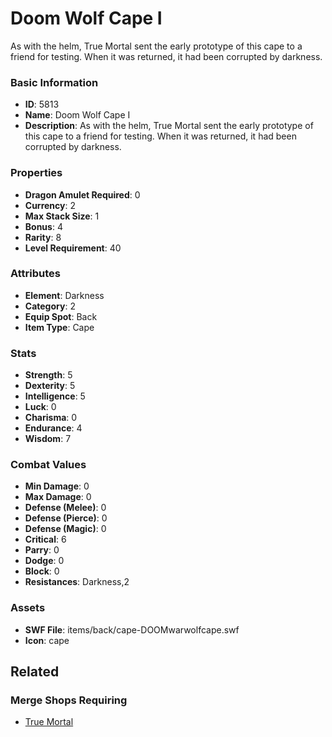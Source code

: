 # Doom Wolf Cape I

As with the helm, True Mortal sent the early prototype of this cape to a friend for testing. When it was returned, it had been corrupted by darkness.

### Basic Information

- **ID**: 5813
- **Name**: Doom Wolf Cape I
- **Description**: As with the helm, True Mortal sent the early prototype of this cape to a friend for testing. When it was returned, it had been corrupted by darkness.

### Properties

- **Dragon Amulet Required**: 0
- **Currency**: 2
- **Max Stack Size**: 1
- **Bonus**: 4
- **Rarity**: 8
- **Level Requirement**: 40

### Attributes

- **Element**: Darkness
- **Category**: 2
- **Equip Spot**: Back
- **Item Type**: Cape

### Stats

- **Strength**: 5
- **Dexterity**: 5
- **Intelligence**: 5
- **Luck**: 0
- **Charisma**: 0
- **Endurance**: 4
- **Wisdom**: 7

### Combat Values

- **Min Damage**: 0
- **Max Damage**: 0
- **Defense (Melee)**: 0
- **Defense (Pierce)**: 0
- **Defense (Magic)**: 0
- **Critical**: 6
- **Parry**: 0
- **Dodge**: 0
- **Block**: 0
- **Resistances**: Darkness,2

### Assets

- **SWF File**: items/back/cape-DOOMwarwolfcape.swf
- **Icon**: cape

## Related

### Merge Shops Requiring

- [True Mortal](../merge-shops/93-true-mortal.md)

